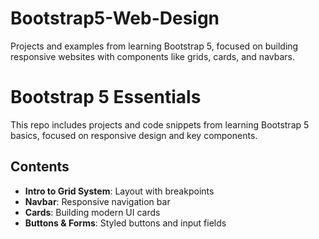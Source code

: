 # Bootstrap5-Web-Design
Projects and examples from learning Bootstrap 5, focused on building responsive websites with components like grids, cards, and navbars.


# Bootstrap 5 Essentials

This repo includes projects and code snippets from learning Bootstrap 5 basics, focused on responsive design and key components.

## Contents
- **Intro to Grid System**: Layout with breakpoints
- **Navbar**: Responsive navigation bar
- **Cards**: Building modern UI cards
- **Buttons & Forms**: Styled buttons and input fields

